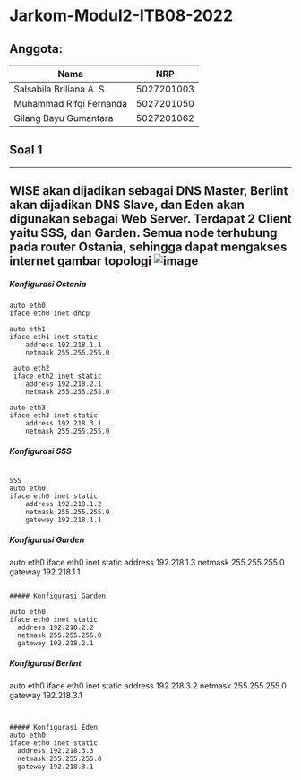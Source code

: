 # Jarkom-Modul2-ITB08-2022
## Anggota:
| Nama                      | NRP        |
|---------------------------|------------|
| Salsabila Briliana A. S.  | 5027201003 |
| Muhammad Rifqi Fernanda   | 5027201050 |
| Gilang Bayu Gumantara     | 5027201062 | 

## Soal 1 
---
WISE akan dijadikan sebagai DNS Master, Berlint akan dijadikan DNS Slave, dan Eden akan digunakan sebagai Web Server. Terdapat 2 Client yaitu SSS, dan Garden. Semua node terhubung pada router Ostania, sehingga dapat mengakses internet 
               gambar topologi
![image](https://user-images.githubusercontent.com/90242686/198825007-543a3982-aa4c-4592-91d2-1ccc5e830c0a.png)
---
##### Konfigurasi Ostania
```
auto eth0
iface eth0 inet dhcp

auto eth1
iface eth1 inet static
	address 192.218.1.1
	netmask 255.255.255.0

 auto eth2
 iface eth2 inet static
	address 192.218.2.1
	netmask 255.255.255.0

auto eth3
iface eth3 inet static
	address 192.218.3.1
	netmask 255.255.255.0
  ```
##### Konfigurasi SSS
```

SSS
auto eth0
iface eth0 inet static
	address 192.218.1.2
	netmask 255.255.255.0
	gateway 192.218.1.1
  ```

##### Konfigurasi Garden

auto eth0
iface eth0 inet static
	address 192.218.1.3
	netmask 255.255.255.0
	gateway 192.218.1.1
  ```

##### Konfigurasi Garden

auto eth0
iface eth0 inet static
	address 192.218.2.2
	netmask 255.255.255.0
	gateway 192.218.2.1
  ```

##### Konfigurasi Berlint

auto eth0
iface eth0 inet static
	address 192.218.3.2
	netmask 255.255.255.0
	gateway 192.218.3.1
  ```


##### Konfigurasi Eden
auto eth0
iface eth0 inet static
	address 192.218.3.3
	netmask 255.255.255.0
	gateway 192.218.3.1

